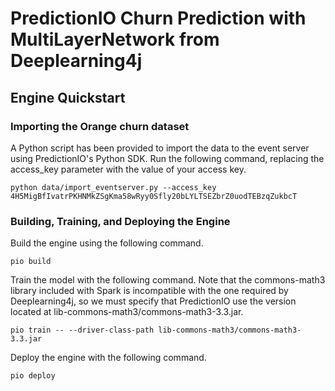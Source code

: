 # PredictionIO Churn Prediction with MultiLayerNetwork from Deeplearning4j

## Engine Quickstart

### Importing the Orange churn dataset

A Python script has been provided to import the data to the event server using PredictionIO's Python SDK. Run the following command, replacing the access_key parameter with the value of your access key.

    python data/import_eventserver.py --access_key 4H5MigBfIvatrPKHNMkZSgKma58wRyy0Sfly20bLYLTSEZbrZ0uodTEBzqZukbcT

### Building, Training, and Deploying the Engine

Build the engine using the following command.

    pio build

Train the model with the following command. Note that the commons-math3 library included with Spark is incompatible with the one required by Deeplearning4j, so we must specify that PredictionIO use the version located at lib-commons-math3/commons-math3-3.3.jar.

    pio train -- --driver-class-path lib-commons-math3/commons-math3-3.3.jar

Deploy the engine with the following command.

    pio deploy

